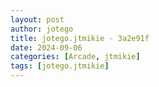 ```yaml
---
layout: post
author: jotego
title: jotego.jtmikie - 3a2e91f
date: 2024-09-06
categories: [Arcade, jtmikie]
tags: [jotego.jtmikie]
---
```


